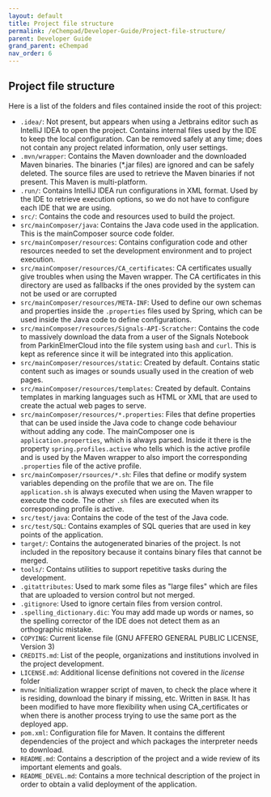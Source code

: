 ```yaml
---
layout: default
title: Project file structure
permalink: /eChempad/Developer-Guide/Project-file-structure/
parent: Developer Guide
grand_parent: eChempad
nav_order: 6
---
```



## Project file structure
Here is a list of the folders and files contained inside the root of this project:
- `.idea/`: Not present, but appears when using a Jetbrains editor such as IntelliJ IDEA to open the project. Contains
  internal files used by the IDE to keep the local configuration. Can be removed safely at any time; does not
  contain any project related information, only user settings.
- `.mvn/wrapper`: Contains the Maven downloader and the downloaded Maven binaries. The binaries (*.jar files) are
  ignored and can be safely deleted. The source files are used to retrieve the Maven binaries if not
  present. This Maven is multi-platform.
- `.run/`: Contains IntelliJ IDEA run configurations in XML format. Used by the IDE to retrieve execution options, so we
  do not have to configure each IDE that we are using.
- `src/`: Contains the code and resources used to build the project.
- `src/mainComposer/java`: Contains the Java code used in the application. This is the mainComposer source code folder.
- `src/mainComposer/resources`: Contains configuration code and other resources needed to set the development environment and
  to project execution.
- `src/mainComposer/resources/CA_certificates`: CA certificates usually give troubles when using the Maven wrapper. The CA
  certificates in this directory are
  used as fallbacks if the ones provided by the system can not be used or are corrupted
- `src/mainComposer/resources/META-INF`: Used to define our own schemas and properties inside the `.properties` files used by Spring,
  which can be used inside the Java code to define configurations.
- `src/mainComposer/resources/Signals-API-Scratcher`: Contains the code to massively download the data from a user of the Signals Notebook
  from ParkinElmerCloud into the file system using `bash` and `curl`. This is kept as
  reference since it will be integrated into this application.
- `src/mainComposer/resources/static`: Created by default. Contains static content such as images or sounds usually used in the creation of web pages.
- `src/mainComposer/resources/templates`: Created by default. Contains templates in marking languages such as HTML or XML that are used to create the actual web pages to serve.
- `src/mainComposer/resources/*.properties`: Files that define properties that can be used inside the Java code to change code behaviour
  without adding any code. The mainComposer one is `application.properties`, which is always parsed. Inside it
  there is the property `spring.profiles.active` who tells which is the active profile and is used by the
  Maven wrapper to also import the corresponding `.properties` file of the active profile.
- `src/mainComposer/rsources/*.sh`: Files that define or modify system variables depending on the profile that we are on. The file
  `application.sh` is always executed when using the Maven wrapper to execute the code. The other `.sh` files
  are executed when its corresponding profile is active.
- `src/test/java`: Contains the code of the test of the Java code.
- `src/test/SQL`: Contains examples of SQL queries that are used in key points of the application.
- `target/`: Contains the autogenerated binaries of the project. Is not included in the repository because it contains binary files that cannot be merged.
- `tools/`: Contains utilities to support repetitive tasks during the development.
- `.gitattributes`: Used to mark some files as "large files" which are files that are uploaded to version control but not merged.
- `.gitignore`: Used to ignore certain files from version control.
- `.spelling_dictionary.dic`: You may add made up words or names, so the spelling corrector of the IDE does not detect
  them as an orthographic mistake.
- `COPYING`: Current license file (GNU AFFERO GENERAL PUBLIC LICENSE, Version 3)
- `CREDITS.md`: List of the people, organizations and institutions involved in the project development.
- `LICENSE.md`: Additional license definitions not covered in the *license* folder
- `mvnw`: Initialization wrapper script of maven, to check the place where it is residing, download the binary if
  missing, etc. Written in `BASH`. It has been modified to have more flexibility when using CA_certificates or when there is another
  process trying to use the same port as the deployed app.
- `pom.xml`: Configuration file for Maven. It contains the different dependencies of the project and which packages
  the interpreter needs to download.
- `README.md`: Contains a description of the project and a wide review of its important elements and goals.
- `README_DEVEL.md`: Contains a more technical description of the project in order to obtain a valid deployment of the application.
